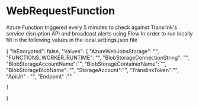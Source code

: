 # WebRequestFunction
Azure Function triggered every 5 minutes to check against Translink's service disruption API and broadcast alerts using Flow
In order to run locally fill in the following values in the local.settings.json file 

{
    "IsEncrypted": false,
    "Values": {
    "AzureWebJobsStorage": "",
    "FUNCTIONS_WORKER_RUNTIME": "",
    "BlobStorageConnectionString": "",
    "BlobStorageAccountName":"",
    "BlobStorageContainerName": "",
    "BlobStorageBlobName": "",
    "StorageAccount":"",
    "TranslinkToken":"",
    "ApiUrl" : "",
    "Endpoint" :"" 

    }
}
